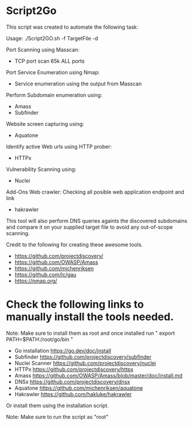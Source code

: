 # Script2Go
This script was created to automate the following task:

Usage: ./Script2GO.sh -f TargetFile <List of IPv4 target address> -d <Target-Domain>

Port Scanning using Masscan:
  * TCP port scan 65k ALL ports

Port Service Enumeration using Nmap:
  * Service enumeration using the output from Masscan

Perform Subdomain enumeration using:
  * Amass
  * Subfinder
  
Website screen capturing using:
  * Aquatone

Identify active Web urls using HTTP prober:
  * HTTPx

Vulnerability Scanning using:
  * Nuclei

Add-Ons
Web crawler: Checking all posible web application endpoint and link
  * hakrawler
 
This tool will also perform DNS queries againts the discovered subdomains and compare it on your supplied target file to avoid any out-of-scope scanning.

Credit to the following for creating these awesome tools.
  * https://github.com/projectdiscovery/
  * https://github.com/OWASP/Amass
  * https://github.com/michenriksen
  * https://github.com/lc/gau
  * https://nmap.org/

 
 # Check the following links to manually install the tools needed.
Note: Make sure to install them as root and once installed run " export PATH=$PATH:/root/go/bin " 

 * Go installation
 https://go.dev/doc/install
 * Subfinder
 https://github.com/projectdiscovery/subfinder
 * Nuclei Scanner
 https://github.com/projectdiscovery/nuclei
 * HTTPx
 https://github.com/projectdiscovery/httpx
 * Amass
 https://github.com/OWASP/Amass/blob/master/doc/install.md
 * DNSx
 https://github.com/projectdiscovery/dnsx
 * Aquatone
 https://github.com/michenriksen/aquatone
 * Hakrawler
 https://github.com/hakluke/hakrawler

Or install them using the installation script.

Note: Make sure to run the script as "root"

